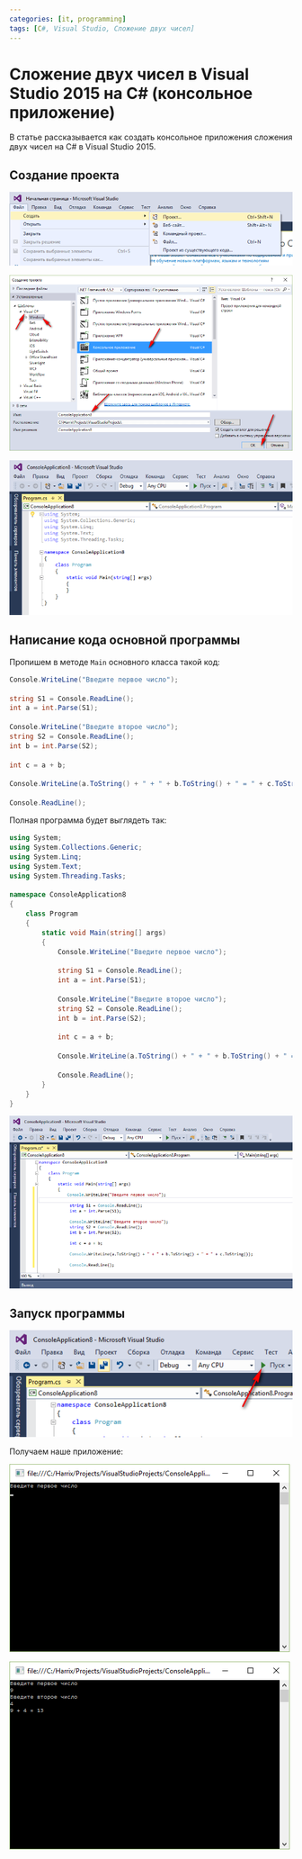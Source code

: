```yaml
---
categories: [it, programming]
tags: [C#, Visual Studio, Сложение двух чисел]
---
```


# Сложение двух чисел в Visual Studio 2015 на C# (консольное приложение)

В статье рассказывается как создать консольное приложения сложения двух чисел на C# в Visual Studio 2015.

## Создание проекта

![Создание нового проекта](img/new-project_01.png)

![Выбор типа проекта](img/new-project_02.png)

![Созданный проект](img/new-project_03.png)

## Написание кода основной программы

Пропишем в методе `Main` основного класса такой код:

```cs
Console.WriteLine("Введите первое число");

string S1 = Console.ReadLine();
int a = int.Parse(S1);

Console.WriteLine("Введите второе число");
string S2 = Console.ReadLine();
int b = int.Parse(S2);

int c = a + b;

Console.WriteLine(a.ToString() + " + " + b.ToString() + " = " + c.ToString());

Console.ReadLine();
```

Полная программа будет выглядеть так:

```cs
using System;
using System.Collections.Generic;
using System.Linq;
using System.Text;
using System.Threading.Tasks;

namespace ConsoleApplication8
{
    class Program
    {
        static void Main(string[] args)
        {
            Console.WriteLine("Введите первое число");

            string S1 = Console.ReadLine();
            int a = int.Parse(S1);

            Console.WriteLine("Введите второе число");
            string S2 = Console.ReadLine();
            int b = int.Parse(S2);

            int c = a + b;

            Console.WriteLine(a.ToString() + " + " + b.ToString() + " = " + c.ToString());

            Console.ReadLine();
        }
    }
}
```

![Код программы в редакторе](img/code.png)

## Запуск программы

![Запуск программы](img/run.png)

Получаем наше приложение:

![Запущенное приложение](img/result_01.png)

![Результат выполнения программы](img/result_02.png)
